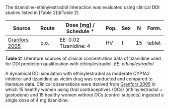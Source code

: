The tizanidine-ethinylestradiol interaction was evaluated using clinical DDI studies listed in [Table 2](#Table 2).

| **Source**                     | **Route** | **Dose [mg] /** **Schedule \*** | **Pop.** | **Sex** | **N** | **Form.** |
| ------------------------------ | --------- | ------------------------------- | -------- | ------- | ----- | --------- |
| [Granfors 2005](#5-References) | p.o.      | EE: 0.02<br />Tizanidine: 4     | HV       | f       | 15    | tablet    |

**Table 2:**<a name="Table 2"></a> Literature sources of clinical concentration data of tizanidine used for DDI prediction qualification with ethinylestradiol. *EE: ethinylestradiol*

A dynamical DDI simulation with ethinylestradiol as moderate CYP1A2 inhibitor and tizanidine as victim drug was conducted and compared to literature data. Clinical observations were derived from [Granfors 2005](#5-References) in which 15 healthy women using Oral contraceptives (OCs) (ethinylestradiol + gestodene) and 15 healthy women without OCs (control subjects) ingested a single dose of 4 mg tizanidine.